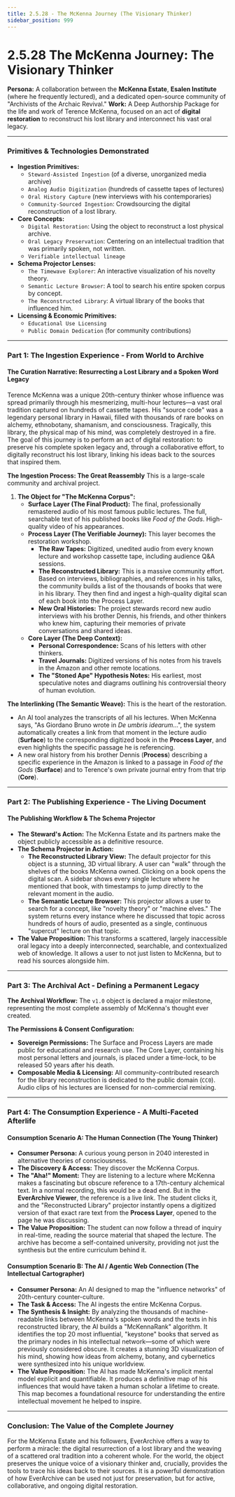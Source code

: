```yaml
---
title: 2.5.28 - The McKenna Journey (The Visionary Thinker)
sidebar_position: 999
---
```


# 2.5.28 The McKenna Journey: The Visionary Thinker

**Persona:** A collaboration between the **McKenna Estate**, **Esalen Institute** (where he frequently lectured), and a dedicated open-source community of "Archivists of the Archaic Revival."
**Work:** A Deep Authorship Package for the life and work of Terence McKenna, focused on an act of **digital restoration** to reconstruct his lost library and interconnect his vast oral legacy.

---

### **Primitives & Technologies Demonstrated**

*   **Ingestion Primitives:**
    *   `Steward-Assisted Ingestion` (of a diverse, unorganized media archive)
    *   `Analog Audio Digitization` (hundreds of cassette tapes of lectures)
    *   `Oral History Capture` (new interviews with his contemporaries)
    *   `Community-Sourced Ingestion`: Crowdsourcing the digital reconstruction of a lost library.
*   **Core Concepts:**
    *   `Digital Restoration`: Using the object to reconstruct a lost physical archive.
    *   `Oral Legacy Preservation`: Centering on an intellectual tradition that was primarily spoken, not written.
    *   `Verifiable intellectual lineage`
*   **Schema Projector Lenses:**
    *   `The Timewave Explorer`: An interactive visualization of his novelty theory.
    *   `Semantic Lecture Browser`: A tool to search his entire spoken corpus by concept.
    *   `The Reconstructed Library`: A virtual library of the books that influenced him.
*   **Licensing & Economic Primitives:**
    *   `Educational Use Licensing`
    *   `Public Domain Dedication` (for community contributions)

---

### **Part 1: The Ingestion Experience - From World to Archive**

#### **The Curation Narrative: Resurrecting a Lost Library and a Spoken Word Legacy**
Terence McKenna was a unique 20th-century thinker whose influence was spread primarily through his mesmerizing, multi-hour lectures—a vast oral tradition captured on hundreds of cassette tapes. His "source code" was a legendary personal library in Hawaii, filled with thousands of rare books on alchemy, ethnobotany, shamanism, and consciousness. Tragically, this library, the physical map of his mind, was completely destroyed in a fire. The goal of this journey is to perform an act of digital restoration: to preserve his complete spoken legacy and, through a collaborative effort, to digitally reconstruct his lost library, linking his ideas back to the sources that inspired them.

**The Ingestion Process: The Great Reassembly**
This is a large-scale community and archival project.

1.  **The Object for "The McKenna Corpus":**
    *   **Surface Layer (The Final Product):** The final, professionally remastered audio of his most famous public lectures. The full, searchable text of his published books like *Food of the Gods*. High-quality video of his appearances.
    *   **Process Layer (The Verifiable Journey):** This layer becomes the restoration workshop.
        *   **The Raw Tapes:** Digitized, unedited audio from every known lecture and workshop cassette tape, including audience Q&A sessions.
        *   **The Reconstructed Library:** This is a massive community effort. Based on interviews, bibliographies, and references in his talks, the community builds a list of the thousands of books that were in his library. They then find and ingest a high-quality digital scan of each book into the Process Layer.
        *   **New Oral Histories:** The project stewards record new audio interviews with his brother Dennis, his friends, and other thinkers who knew him, capturing their memories of private conversations and shared ideas.
    *   **Core Layer (The Deep Context):**
        *   **Personal Correspondence:** Scans of his letters with other thinkers.
        *   **Travel Journals:** Digitized versions of his notes from his travels in the Amazon and other remote locations.
        *   **The "Stoned Ape" Hypothesis Notes:** His earliest, most speculative notes and diagrams outlining his controversial theory of human evolution.

**The Interlinking (The Semantic Weave):**
This is the heart of the restoration.
*   An AI tool analyzes the transcripts of all his lectures. When McKenna says, "As Giordano Bruno wrote in *De umbris idearum*...", the system automatically creates a link from that moment in the lecture audio (**Surface**) to the corresponding digitized book in the **Process Layer**, and even highlights the specific passage he is referencing.
*   A new oral history from his brother Dennis (**Process**) describing a specific experience in the Amazon is linked to a passage in *Food of the Gods* (**Surface**) and to Terence's own private journal entry from that trip (**Core**).

---

### **Part 2: The Publishing Experience - The Living Document**

#### **The Publishing Workflow & The Schema Projector**
*   **The Steward's Action:** The McKenna Estate and its partners make the object publicly accessible as a definitive resource.
*   **The Schema Projector in Action:**
    *   **The Reconstructed Library View:** The default projector for this object is a stunning, 3D virtual library. A user can "walk" through the shelves of the books McKenna owned. Clicking on a book opens the digital scan. A sidebar shows every single lecture where he mentioned that book, with timestamps to jump directly to the relevant moment in the audio.
    *   **The Semantic Lecture Browser:** This projector allows a user to search for a concept, like "novelty theory" or "machine elves." The system returns every instance where he discussed that topic across hundreds of hours of audio, presented as a single, continuous "supercut" lecture on that topic.
*   **The Value Proposition:** This transforms a scattered, largely inaccessible oral legacy into a deeply interconnected, searchable, and contextualized web of knowledge. It allows a user to not just listen to McKenna, but to read his sources alongside him.

---

### **Part 3: The Archival Act - Defining a Permanent Legacy**

**The Archival Workflow:**
The `v1.0` object is declared a major milestone, representing the most complete assembly of McKenna's thought ever created.

**The Permissions & Consent Configuration:**
*   **Sovereign Permissions:** The Surface and Process Layers are made public for educational and research use. The Core Layer, containing his most personal letters and journals, is placed under a time-lock, to be released 50 years after his death.
*   **Composable Media & Licensing:** All community-contributed research for the library reconstruction is dedicated to the public domain (`CC0`). Audio clips of his lectures are licensed for non-commercial remixing.

---

### **Part 4: The Consumption Experience - A Multi-Faceted Afterlife**

#### **Consumption Scenario A: The Human Connection (The Young Thinker)**
*   **Consumer Persona:** A curious young person in 2040 interested in alternative theories of consciousness.
*   **The Discovery & Access:** They discover the McKenna Corpus.
*   **The "Aha!" Moment:** They are listening to a lecture where McKenna makes a fascinating but obscure reference to a 17th-century alchemical text. In a normal recording, this would be a dead end. But in the **EverArchive Viewer**, the reference is a live link. The student clicks it, and the "Reconstructed Library" projector instantly opens a digitized version of that exact rare text from the **Process Layer**, opened to the page he was discussing.
*   **The Value Proposition:** The student can now follow a thread of inquiry in real-time, reading the source material that shaped the lecture. The archive has become a self-contained university, providing not just the synthesis but the entire curriculum behind it.

#### **Consumption Scenario B: The AI / Agentic Web Connection (The Intellectual Cartographer)**
*   **Consumer Persona:** An AI designed to map the "influence networks" of 20th-century counter-culture.
*   **The Task & Access:** The AI ingests the entire McKenna Corpus.
*   **The Synthesis & Insight:** By analyzing the thousands of machine-readable links between McKenna's spoken words and the texts in his reconstructed library, the AI builds a "McKennaRank" algorithm. It identifies the top 20 most influential, "keystone" books that served as the primary nodes in his intellectual network—some of which were previously considered obscure. It creates a stunning 3D visualization of his mind, showing how ideas from alchemy, botany, and cybernetics were synthesized into his unique worldview.
*   **The Value Proposition:** The AI has made McKenna's implicit mental model explicit and quantifiable. It produces a definitive map of his influences that would have taken a human scholar a lifetime to create. This map becomes a foundational resource for understanding the entire intellectual movement he helped to inspire.

---

### **Conclusion: The Value of the Complete Journey**
For the McKenna Estate and his followers, EverArchive offers a way to perform a miracle: the digital resurrection of a lost library and the weaving of a scattered oral tradition into a coherent whole. For the world, the object preserves the unique voice of a visionary thinker and, crucially, provides the tools to trace his ideas back to their sources. It is a powerful demonstration of how EverArchive can be used not just for preservation, but for active, collaborative, and ongoing digital restoration.